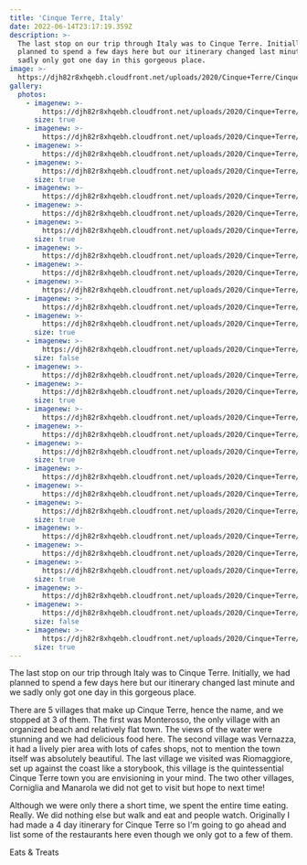 ```yaml
---
title: 'Cinque Terre, Italy'
date: 2022-06-14T23:17:19.359Z
description: >-
  The last stop on our trip through Italy was to Cinque Terre. Initially, we had
  planned to spend a few days here but our itinerary changed last minute and we
  sadly only got one day in this gorgeous place.
image: >-
  https://djh82r8xhqebh.cloudfront.net/uploads/2020/Cinque+Terre/Cinque+Terre+Blog/CinqueTerreBlog-1.jpg
gallery:
  photos:
    - imagenew: >-
        https://djh82r8xhqebh.cloudfront.net/uploads/2020/Cinque+Terre/Cinque+Terre+Blog/CinqueTerreBlog-1.jpg
      size: true
    - imagenew: >-
        https://djh82r8xhqebh.cloudfront.net/uploads/2020/Cinque+Terre/Cinque+Terre+Blog/CinqueTerreBlog-3.jpg
    - imagenew: >-
        https://djh82r8xhqebh.cloudfront.net/uploads/2020/Cinque+Terre/Cinque+Terre+Blog/CinqueTerreBlog-4.jpg
    - imagenew: >-
        https://djh82r8xhqebh.cloudfront.net/uploads/2020/Cinque+Terre/Cinque+Terre+Blog/CinqueTerreBlog-6.jpg
      size: true
    - imagenew: >-
        https://djh82r8xhqebh.cloudfront.net/uploads/2020/Cinque+Terre/Cinque+Terre+Blog/CinqueTerreBlog-7.jpg
    - imagenew: >-
        https://djh82r8xhqebh.cloudfront.net/uploads/2020/Cinque+Terre/Cinque+Terre+Blog/CinqueTerreBlog-8.jpg
    - imagenew: >-
        https://djh82r8xhqebh.cloudfront.net/uploads/2020/Cinque+Terre/Cinque+Terre+Blog/CinqueTerreBlog-2.jpg
      size: true
    - imagenew: >-
        https://djh82r8xhqebh.cloudfront.net/uploads/2020/Cinque+Terre/Cinque+Terre+Blog/CinqueTerreBlog-9.jpg
    - imagenew: >-
        https://djh82r8xhqebh.cloudfront.net/uploads/2020/Cinque+Terre/Cinque+Terre+Blog/CinqueTerreBlog-10.jpg
    - imagenew: >-
        https://djh82r8xhqebh.cloudfront.net/uploads/2020/Cinque+Terre/Cinque+Terre+Blog/CinqueTerreBlog-11.jpg
    - imagenew: >-
        https://djh82r8xhqebh.cloudfront.net/uploads/2020/Cinque+Terre/Cinque+Terre+Blog/CinqueTerreBlog-12.jpg
    - imagenew: >-
        https://djh82r8xhqebh.cloudfront.net/uploads/2020/Cinque+Terre/Cinque+Terre+Blog/CinqueTerreBlog-13.jpg
      size: true
    - imagenew: >-
        https://djh82r8xhqebh.cloudfront.net/uploads/2020/Cinque+Terre/Cinque+Terre+Blog/CinqueTerreBlog-19.jpg
      size: false
    - imagenew: >-
        https://djh82r8xhqebh.cloudfront.net/uploads/2020/Cinque+Terre/Cinque+Terre+Blog/CinqueTerreBlog-20.jpg
    - imagenew: >-
        https://djh82r8xhqebh.cloudfront.net/uploads/2020/Cinque+Terre/Cinque+Terre+Blog/CinqueTerreBlog-15.jpg
      size: true
    - imagenew: >-
        https://djh82r8xhqebh.cloudfront.net/uploads/2020/Cinque+Terre/Cinque+Terre+Blog/CinqueTerreBlog-21.jpg
    - imagenew: >-
        https://djh82r8xhqebh.cloudfront.net/uploads/2020/Cinque+Terre/Cinque+Terre+Blog/CinqueTerreBlog-22.jpg
    - imagenew: >-
        https://djh82r8xhqebh.cloudfront.net/uploads/2020/Cinque+Terre/Cinque+Terre+Blog/CinqueTerreBlog-17.jpg
      size: true
    - imagenew: >-
        https://djh82r8xhqebh.cloudfront.net/uploads/2020/Cinque+Terre/Cinque+Terre+Blog/CinqueTerreBlog-23.jpg
    - imagenew: >-
        https://djh82r8xhqebh.cloudfront.net/uploads/2020/Cinque+Terre/Cinque+Terre+Blog/CinqueTerreBlog-24.jpg
    - imagenew: >-
        https://djh82r8xhqebh.cloudfront.net/uploads/2020/Cinque+Terre/Cinque+Terre+Blog/CinqueTerreBlog-18.jpg
      size: true
    - imagenew: >-
        https://djh82r8xhqebh.cloudfront.net/uploads/2020/Cinque+Terre/Cinque+Terre+Blog/CinqueTerreBlog-25.jpg
    - imagenew: >-
        https://djh82r8xhqebh.cloudfront.net/uploads/2020/Cinque+Terre/Cinque+Terre+Blog/CinqueTerreBlog-26.jpg
    - imagenew: >-
        https://djh82r8xhqebh.cloudfront.net/uploads/2020/Cinque+Terre/Cinque+Terre+Blog/CinqueTerreBlog-29.jpg
      size: true
    - imagenew: >-
        https://djh82r8xhqebh.cloudfront.net/uploads/2020/Cinque+Terre/Cinque+Terre+Blog/CinqueTerreBlog-27.jpg
    - imagenew: >-
        https://djh82r8xhqebh.cloudfront.net/uploads/2020/Cinque+Terre/Cinque+Terre+Blog/CinqueTerreBlog-28.jpg
      size: false
    - imagenew: >-
        https://djh82r8xhqebh.cloudfront.net/uploads/2020/Cinque+Terre/Cinque+Terre+Blog/CinqueTerreBlog-16.jpg
      size: true
---
```

The last stop on our trip through Italy was to Cinque Terre. Initially, we had planned to spend a few days here but our itinerary changed last minute and we sadly only got one day in this gorgeous place.

There are 5 villages that make up Cinque Terre, hence the name, and we stopped at 3 of them. The first was Monterosso, the only village with an organized beach and relatively flat town. The views of the water were stunning and we had delicious food here. The second village was Vernazza, it had a lively pier area with lots of cafes shops, not to mention the town itself was absolutely beautiful. The last village we visited was Riomaggiore, set up against the coast like a storybook, this village is the quintessential Cinque Terre town you are envisioning in your mind. The two other villages, Corniglia and Manarola we did not get to visit but hope to next time!

Although we were only there a short time, we spent the entire time eating. Really. We did nothing else but walk and eat and people watch. Originally I had made a 4 day itinerary for Cinque Terre so I'm going to go ahead and list some of the restaurants here even though we only got to a few of them. 

Eats & Treats
